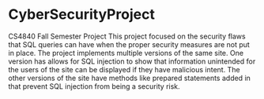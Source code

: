 # CyberSecurityProject
CS4840 Fall Semester Project
This project focused on the security flaws that SQL queries can have when the proper security measures are not put in place. 
The project implements multiple versions of the same site. One version has allows for SQL injection to show that information unintended for the users of the site can be displayed if they have malicious intent.
The other versions of the site have methods like prepared statements added in that prevent SQL injection from being a security risk. 
